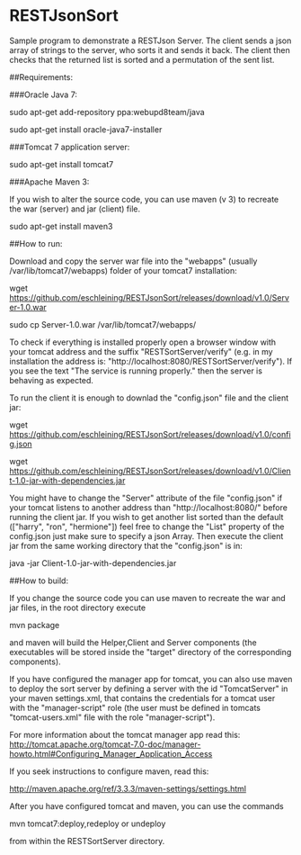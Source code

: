 # RESTJsonSort

Sample program to demonstrate a RESTJson Server. The client sends a json array of strings to the server, who sorts it and sends it back. The client then checks that the returned list is sorted and a permutation of the sent list.

##Requirements:

###Oracle Java 7:

sudo apt-get add-repository ppa:webupd8team/java

sudo apt-get install oracle-java7-installer

###Tomcat 7 application server:

sudo apt-get install tomcat7

###Apache Maven 3:

If you wish to alter the source code, you can use maven (v 3) to recreate the war (server) and jar (client) file.

sudo apt-get install maven3


##How to run:

Download and copy the server war file into the "webapps" (usually /var/lib/tomcat7/webapps) folder 
of your tomcat7 installation:

wget https://github.com/eschleining/RESTJsonSort/releases/download/v1.0/Server-1.0.war

sudo cp Server-1.0.war /var/lib/tomcat7/webapps/

To check if everything is installed properly open a browser window with your tomcat address and the suffix "RESTSortServer/verify" 
(e.g. in my installation the address is: "http://localhost:8080/RESTSortServer/verify"). If you see
the text "The service is running properly." then the server is behaving as expected.

To run the client it is enough to downlad the "config.json" file and the client jar: 

wget https://github.com/eschleining/RESTJsonSort/releases/download/v1.0/config.json

wget https://github.com/eschleining/RESTJsonSort/releases/download/v1.0/Client-1.0-jar-with-dependencies.jar

You might have to change the "Server" attribute of the file "config.json" if your tomcat listens to another address than "http://localhost:8080/" before running the client jar. If you wish to get another list sorted than the default (["harry", "ron", "hermione"]) feel free to change the "List" property of the config.json just make sure to specify a json Array. Then execute the client jar from the same working directory that the "config.json" is in:

java -jar Client-1.0-jar-with-dependencies.jar

##How to build:

If you change the source code you can use maven to recreate the war and jar files, in the root directory execute

mvn package

and maven will build the Helper,Client and Server components (the executables will be stored inside the "target" directory of the corresponding components).

If you have configured the manager app for tomcat, you can also use maven to deploy the sort server by defining a server with the id "TomcatServer" in your maven settings.xml, that contains the credentials for a tomcat user with the "manager-script" role (the user must be defined in tomcats "tomcat-users.xml" file with the role "manager-script").

For more information about the tomcat manager app read this:
http://tomcat.apache.org/tomcat-7.0-doc/manager-howto.html#Configuring_Manager_Application_Access 

If you seek instructions to configure maven, read this: 

http://maven.apache.org/ref/3.3.3/maven-settings/settings.html

After you have configured tomcat and maven, you can use the commands

mvn tomcat7:deploy,redeploy or undeploy

from within the RESTSortServer directory.
